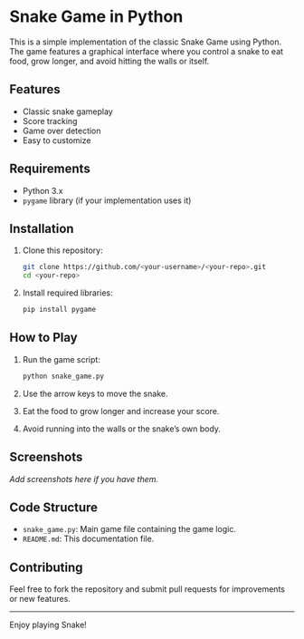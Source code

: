 # Snake Game in Python

This is a simple implementation of the classic Snake Game using Python. The game features a graphical interface where you control a snake to eat food, grow longer, and avoid hitting the walls or itself.

## Features

- Classic snake gameplay
- Score tracking
- Game over detection
- Easy to customize

## Requirements

- Python 3.x
- `pygame` library (if your implementation uses it)

## Installation

1. Clone this repository:
   ```bash
   git clone https://github.com/<your-username>/<your-repo>.git
   cd <your-repo>
   ```

2. Install required libraries:
   ```bash
   pip install pygame
   ```

## How to Play

1. Run the game script:
   ```bash
   python snake_game.py
   ```

2. Use the arrow keys to move the snake.

3. Eat the food to grow longer and increase your score.

4. Avoid running into the walls or the snake’s own body.

## Screenshots

_Add screenshots here if you have them._

## Code Structure

- `snake_game.py`: Main game file containing the game logic.
- `README.md`: This documentation file.

## Contributing

Feel free to fork the repository and submit pull requests for improvements or new features.



---

Enjoy playing Snake!
